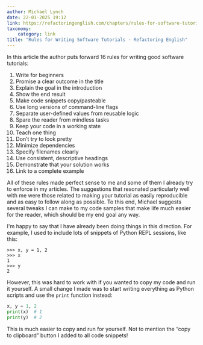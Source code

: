 ```yaml
---
author: Michael Lynch
date: 22-01-2025 19:12
link: https://refactoringenglish.com/chapters/rules-for-software-tutorials/
taxonomy:
    category: link
title: "Rules for Writing Software Tutorials · Refactoring English"
---
```


In this article the author puts forward 16 rules for writing good software tutorials:

1. Write for beginners
1. Promise a clear outcome in the title
1. Explain the goal in the introduction
1. Show the end result
1. Make code snippets copy/pasteable
1. Use long versions of command-line flags
1. Separate user-defined values from reusable logic
1. Spare the reader from mindless tasks
1. Keep your code in a working state
1. Teach one thing
1. Don’t try to look pretty
1. Minimize dependencies
1. Specify filenames clearly
1. Use consistent, descriptive headings
1. Demonstrate that your solution works
1. Link to a complete example

All of these rules made perfect sense to me and some of them I already try to enforce in my articles.
The suggestions that resonated particularly well with me were those related to making your tutorial as easily reproducible and as easy to follow along as possible.
To this end, Michael suggests several tweaks I can make to my code samples that make life much easier for the reader, which should be my end goal any way.

I'm happy to say that I have already been doing things in this direction.
For example, I used to include lots of snippets of Python REPL sessions, like this:

```pycon
>>> x, y = 1, 2
>>> x
1
>>> y
2
```

However, this was hard to work with if you wanted to copy my code and run it yourself.
A small change I made was to start writing everything as Python scripts and use the `print` function instead:

```py
x, y = 1, 2
print(x)  # 1
print(y)  # 2
```

This is much easier to copy and run for yourself.
Not to mention the “copy to clipboard” button I added to all code snippets!
